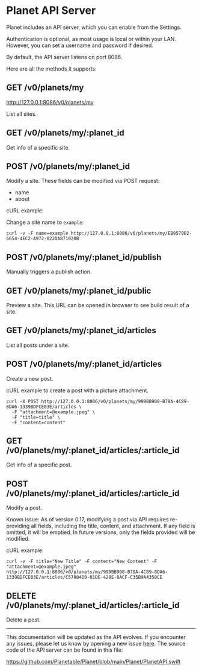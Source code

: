 # Planet API Server

Planet includes an API server, which you can enable from the Settings.

Authentication is optional, as most usage is local or within your LAN. However, you can set a username and password if desired.

By default, the API server listens on port 8086.

Here are all the methods it supports:

## GET /v0/planets/my

http://127.0.0.1:8086/v0/planets/my

List all sites.

## GET /v0/planets/my/:planet_id

Get info of a specific site.

## POST /v0/planets/my/:planet_id

Modify a site. These fields can be modified via POST request:

- name
- about

cURL example:

Change a site name to `example`:

```
curl -v -F name=example http://127.0.0.1:8086/v0/planets/my/EB9579B2-6654-4EC2-A972-822DA871020B
```

## POST /v0/planets/my/:planet_id/publish

Manually triggers a publish action.

## GET /v0/planets/my/:planet_id/public

Preview a site. This URL can be opened in browser to see build result of a site.

## GET /v0/planets/my/:planet_id/articles

List all posts under a site.

## POST /v0/planets/my/:planet_id/articles

Create a new post.

cURL example to create a post with a picture attachment.

```
curl -X POST http://127.0.0.1:8086/v0/planets/my/999BB908-B79A-4C89-8DA6-1339BDFCE03E/articles \
  -F "attachment=@example.jpeg" \
  -F "title=title" \
  -F "content=content"
```

## GET /v0/planets/my/:planet_id/articles/:article_id

Get info of a specific post.

## POST /v0/planets/my/:planet_id/articles/:article_id

Modify a post.

Known issue: As of version 0.17, modifying a post via API requires re-providing all fields, including the title, content, and attachment. If any field is omitted, it will be emptied. In future versions, only the fields provided will be modified.

cURL example:

```
curl -v -F title="New Title" -F content="New Content" -F "attachment=@example.jpeg" http://127.0.0.1:8086/v0/planets/my/999BB908-B79A-4C89-8DA6-1339BDFCE03E/articles/C57804D9-01DE-420E-8ACF-C35B9A4358CE
```

## DELETE /v0/planets/my/:planet_id/articles/:article_id

Delete a post.

---

This documentation will be updated as the API evolves. If you encounter any issues, please let us know by opening a new issue [here](https://github.com/Planetable/Planet). The source code of the API server can be found in this file:

https://github.com/Planetable/Planet/blob/main/Planet/PlanetAPI.swift
